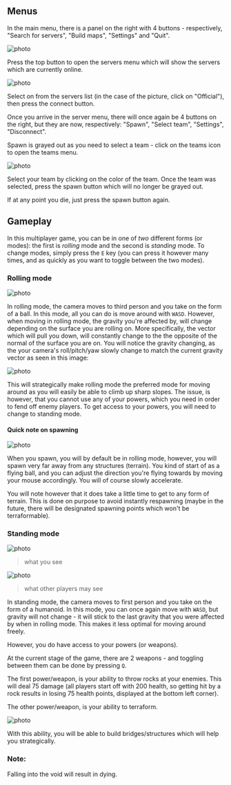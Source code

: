 ## Menus

In the main menu, there is a panel on the right with 4 buttons - respectively, "Search for servers", "Build maps", "Settings" and "Quit".

![photo](/assets/screenshots/main_menu.png)

Press the top button to open the servers menu which will show the servers which are currently online.

![photo](/assets/screenshots/servers_menu.png)

Select on from the servers list (in the case of the picture, click on "Official"), then press the connect button.

Once you arrive in the server menu, there will once again be 4 buttons on the right, but they are now, respectively: "Spawn", "Select team", "Settings", "Disconnect".

Spawn is grayed out as you need to select a team - click on the teams icon to open the teams menu.

![photo](/assets/screenshots/teams.png)

Select your team by clicking on the color of the team. Once the team was selected, press the spawn button which will no longer be grayed out.

If at any point you die, just press the spawn button again.

## Gameplay

In this multiplayer game, you can be in one of _two_ different forms (or modes): the first is _rolling_ mode and the second is _standing_ mode. To change modes, simply press the `E` key (you can press it however many times, and as quickly as you want to toggle between the two modes).

### Rolling mode

![photo](/assets/screenshots/rolling.png)

In rolling mode, the camera moves to third person and you take on the form of a ball. In this mode, all you can do is move around with `WASD`. However, when moving in rolling mode, the gravity you're affected by, will change depending on the surface you are rolling on. More specifically, the vector which will pull you down, will constantly change to the the opposite of the normal of the surface you are on. You will notice the gravity changing, as the your camera's roll/pitch/yaw slowly change to match the current gravity vector as seen in this image:

![photo](/assets/screenshots/rolling2.png)

This will strategically make rolling mode the preferred mode for moving around as you will easily be able to climb up sharp slopes. The issue, is however, that you cannot use any of your powers, which you need in order to fend off enemy players. To get access to your powers, you will need to change to standing mode.

#### Quick note on spawning

![photo](/assets/screenshots/meteorite.png)

When you spawn, you will by default be in rolling mode, however, you will spawn very far away from any structures (terrain). You kind of start of as a flying ball, and you can adjust the direction you're flying towards by moving your mouse accordingly. You will of course slowly accelerate.

You will note however that it does take a little time to get to any form of terrain. This is done on purpose to avoid instantly respawning (maybe in the future, there will be designated spawning points which won't be terraformable).

### Standing mode

![photo](/assets/screenshots/standing.png)
> what you see

![photo](/assets/screenshots/standingmodel.png)
> what other players may see

In standing mode, the camera moves to first person and you take on the form of a humanoid. In this mode, you can once again move with `WASD`, but gravity will not change - it will stick to the last gravity that you were affected by when in rolling mode. This makes it less optimal for moving around freely.

However, you do have access to your powers (or weapons).

At the current stage of the game, there are 2 weapons - and toggling between them can be done by pressing `Q`.

The first power/weapon, is your ability to throw rocks at your enemies. This will deal 75 damage (all players start off with 200 health, so getting hit by a rock results in losing 75 health points, displayed at the bottom left corner).

The other power/weapon, is your ability to terraform.

![photo](/assets/screenshots/terraforming.png)

With this ability, you will be able to build bridges/structures which will help you strategically.

### Note:

Falling into the void will result in dying.

